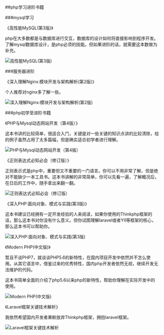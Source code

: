 ##php学习进阶书籍

###mysql学习

《高性能MySQL(第3版)》

php在大多数都是与数据库进行交互，数据库的设计如何将直接影响到程序开发。了解mysql数据库设计，是php必须的技能。但如果进阶的话，就需要这本数做为补充。

![高性能MySQL(第3版)](./images/php007.jpg)

###服务器进阶

《深入理解Nginx:模块开发与架构解析(第2版)》

个人推荐对nginx多了解一些。

![深入理解Nginx:模块开发与架构解析(第2版)](./images/php006.jpg)

###php初学至进阶书籍

《PHP与Mysql动态网站开发（第4版）》

这本书讲的比较简单，很适合入门，关键是对一些关键的知识点讲的比较清除，给的例子虽然占用了太多篇幅，但是确实适合初学者进行理解。

![PHP与Mysql动态网站开发（第4版）](./images/php001.jpg)

《正则表达式必知必会（修订版）》

正则表示式是php中，重要但又不重要的一门语言。你可以不用非常了解，但是绝对不能缺少一本工具书。这本书讲解的非常简单，你可以先看一遍，了解概况后，在日后的工作中，随手拿出来翻一翻。 

![正则表达式必知必会（修订版）](./images/php002.jpg)

《深入PHP:面向对象、模式与实践(第3版)》

这本书建议已经拥有一定开发经验的人来阅读，如果你使用的Thinkphp框架的话，那么这本书对你没有什么意义。但你试图理解laravel或者YII等框架的核心，那么这本书可以帮助你。

![深入PHP:面向对象、模式与实践(第3版)](./images/php003.png)

《Modern PHP(中文版)》

暂且不谈PHP7，就谈谈PHP5.6的新特性，在国内项目开发中依然并不怎么使用。从其它语言中，借鉴过来的优秀特性，国内php开发者依然无视，继续开发无法维护的代码。

这本书简单全面的介绍了php5.6以来php的新特性，帮助你理解在实际开发中的使用。

![Modern PHP(中文版)](./images/php004.jpg)

《Laravel框架关键技术解析》

我依然希望国内开发者果断放弃Thinkphp框架，拥抱laravel框架。

![Laravel框架关键技术解析](./images/php005.jpg)